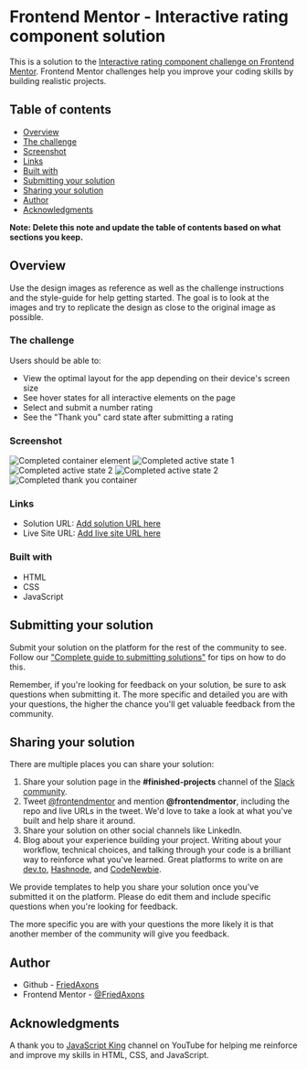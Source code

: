 # Frontend Mentor - Interactive rating component solution

This is a solution to the [Interactive rating component challenge on Frontend Mentor](https://www.frontendmentor.io/challenges/interactive-rating-component-koxpeBUmI). Frontend Mentor challenges help you improve your coding skills by building realistic projects.

## Table of contents

- [Overview](#overview)
- [The challenge](#the-challenge)
- [Screenshot](#screenshot)
- [Links](#links)
- [Built with](#built-with)
- [Submitting your solution](#submitting-your-solution)
- [Sharing your solution](#sharing-your-solution)
- [Author](#author)
- [Acknowledgments](#acknowledgments)

**Note: Delete this note and update the table of contents based on what sections you keep.**

## Overview

Use the design images as reference as well as the challenge instructions and the style-guide for help getting started. The goal is to look at the images and try to replicate the design as close to the original image as possible.

### The challenge

Users should be able to:

- View the optimal layout for the app depending on their device's screen size
- See hover states for all interactive elements on the page
- Select and submit a number rating
- See the "Thank you" card state after submitting a rating

### Screenshot

![Completed container element](images/html-and-container.jpg)
![Completed active state 1](images/active-state-1.jpg)
![Completed active state 2](images/active-state-2.jpg)
![Completed active state 2](images/active-submit.jpg)
![Completed thank you container](images/thank-you-container.jpg)

### Links

- Solution URL: [Add solution URL here](https://www.frontendmentor.io/solutions/interactive-rating-component-7xCZZsuoDH)
- Live Site URL: [Add live site URL here](https://friedaxons.github.io/interactive-rating-component/)

### Built with

- HTML
- CSS
- JavaScript

## Submitting your solution

Submit your solution on the platform for the rest of the community to see. Follow our ["Complete guide to submitting solutions"](https://medium.com/frontend-mentor/a-complete-guide-to-submitting-solutions-on-frontend-mentor-ac6384162248) for tips on how to do this.

Remember, if you're looking for feedback on your solution, be sure to ask questions when submitting it. The more specific and detailed you are with your questions, the higher the chance you'll get valuable feedback from the community.

## Sharing your solution

There are multiple places you can share your solution:

1. Share your solution page in the **#finished-projects** channel of the [Slack community](https://www.frontendmentor.io/slack).
2. Tweet [@frontendmentor](https://twitter.com/frontendmentor) and mention **@frontendmentor**, including the repo and live URLs in the tweet. We'd love to take a look at what you've built and help share it around.
3. Share your solution on other social channels like LinkedIn.
4. Blog about your experience building your project. Writing about your workflow, technical choices, and talking through your code is a brilliant way to reinforce what you've learned. Great platforms to write on are [dev.to](https://dev.to/), [Hashnode](https://hashnode.com/), and [CodeNewbie](https://community.codenewbie.org/).

We provide templates to help you share your solution once you've submitted it on the platform. Please do edit them and include specific questions when you're looking for feedback.

The more specific you are with your questions the more likely it is that another member of the community will give you feedback.

## Author

- Github - [FriedAxons](https://www.github.com/FriedAxons)
- Frontend Mentor - [@FriedAxons](https://www.frontendmentor.io/profile/FriedAxons)

## Acknowledgments

A thank you to [JavaScript King](https://www.youtube.com/@JavaScriptKing) channel on YouTube for helping me reinforce and improve my skills in HTML, CSS, and JavaScript.
